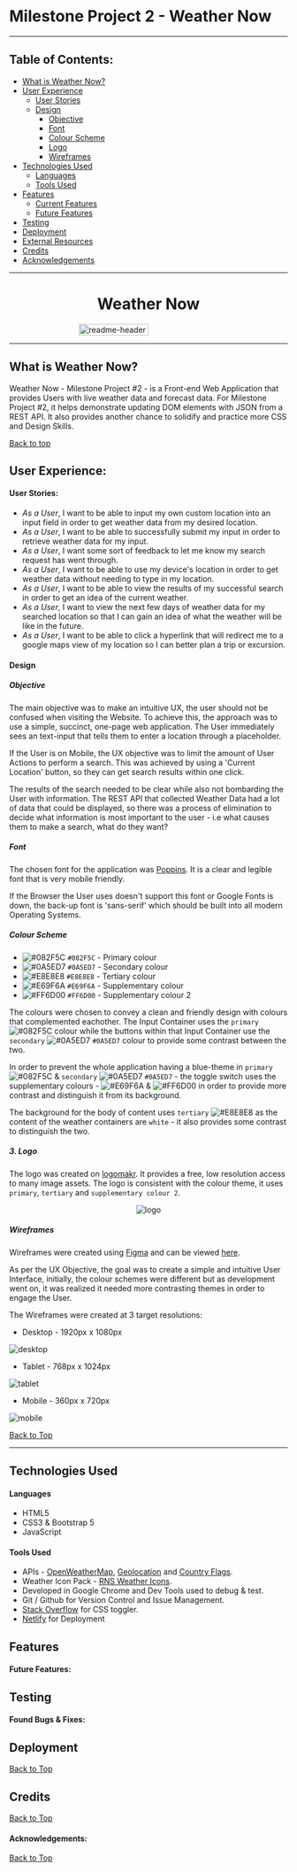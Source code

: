 # Milestone Project 2 - Weather Now

---

## Table of Contents:

- [What is Weather Now?](#what-does-it-do-and-what-does-it-need-to-fulfill)
- [User Experience](#user-experience)
  - [User Stories](#user-stories)
  - [Design](#design)
    - [Objective](#objective)
    - [Font](#font)
    - [Colour Scheme](#colour-scheme)
    - [Logo](#logo)
    - [Wireframes](#wireframes)
- [Technologies Used](#technologies-used)
  - [Languages](#languages)
  - [Tools Used](#tools-used)
- [Features](#features)
  - [Current Features](#current-features)
  - [Future Features](#future-features)
- [Testing](#testing)
- [Deployment](#deployment)
- [External Resources](#external-resources)
- [Credits](#credits)
- [Acknowledgements](#acknowledgements)

---

<h1 style="text-align: center;">Weather Now</h1>

<span style="display: flex;justify-content: center;">
<img src="./markdown-images/readme-header.png" alt="readme-header" width="50%"/>
</span>

---

## What is Weather Now?

Weather Now - Milestone Project #2 - is a Front-end Web Application that provides Users with live weather data and forecast data. For Milestone Project #2, it helps demonstrate updating DOM elements with JSON from a REST API. It also provides another chance to solidify and practice more CSS and Design Skills.

[Back to top](#table-of-contents)

## User Experience:

#### User Stories:

- _As a User_, I want to be able to input my own custom location into an input field in order to get weather data from my desired location.
  <br>
- _As a User_, I want to be able to successfully submit my input in order to retrieve weather data for my input.
  <br>
- _As a User_, I want some sort of feedback to let me know my search request has went through.
  <br>
- _As a User_, I want to be able to use my device's location in order to get weather data without needing to type in my location.
  <br>
- _As a User_, I want to be able to view the results of my successful search in order to get an idea of the current weather.
  <br>
- _As a User_, I want to view the next few days of weather data for my searched location so that I can gain an idea of what the weather will be like in the future.
  <br>
- _As a User_, I want to be able to click a hyperlink that will redirect me to a google maps view of my location so I can better plan a trip or excursion.

#### Design

##### Objective

The main objective was to make an intuitive UX, the user should not be confused when visiting the Website. To achieve this, the approach was to use a simple, succinct, one-page web application. The User immediately sees an text-input that tells them to enter a location through a placeholder.

If the User is on Mobile, the UX objective was to limit the amount of User Actions to perform a search. This was achieved by using a 'Current Location' button, so they can get search results within one click.

The results of the search needed to be clear while also not bombarding the User with information. The REST API that collected Weather Data had a lot of data that could be displayed, so there was a process of elimination to decide what information is most important to the user - i.e what causes them to make a search, what do they want?

##### Font

The chosen font for the application was [Poppins](https://fonts.google.com/specimen/Poppins?preview.text_type=custom). It is a clear and legible font that is very mobile friendly.

If the Browser the User uses doesn't support this font or Google Fonts is down, the back-up font is 'sans-serif' which should be built into all modern Operating Systems.

##### Colour Scheme

- ![#082F5C](https://placehold.it/15/082F5C/000000?text=+) `#082F5C` - Primary colour
- ![#0A5ED7](https://placehold.it/15/0A5ED7/000000?text=+) `#0A5ED7` - Secondary colour
- ![#E8E8E8](https://placehold.it/15/E8E8E8/000000?text=+) `#E8E8E8` - Tertiary colour
- ![#E69F6A](https://placehold.it/15/E69F6A/000000?text=+) `#E69F6A` - Supplementary colour
- ![#FF6D00](https://placehold.it/15/FF6D00/000000?text=+) `#FF6D00` - Supplementary colour 2

The colours were chosen to convey a clean and friendly design with colours that complemented eachother. The Input Container uses the `primary` ![#082F5C](https://placehold.it/15/082F5C/000000?text=+) colour while the buttons within that Input Container use the `secondary` ![#0A5ED7](https://placehold.it/15/0A5ED7/000000?text=+) `#0A5ED7` colour to provide some contrast between the two.

In order to prevent the whole application having a blue-theme in `primary` ![#082F5C](https://placehold.it/15/082F5C/000000?text=+) & `secondary` ![#0A5ED7](https://placehold.it/15/0A5ED7/000000?text=+) `#0A5ED7` - the toggle switch uses the supplementary colours - ![#E69F6A](https://placehold.it/15/E69F6A/000000?text=+) & ![#FF6D00](https://placehold.it/15/FF6D00/000000?text=+) in order to provide more contrast and distinguish it from its background.

The background for the body of content uses `tertiary` ![#E8E8E8](https://placehold.it/15/E8E8E8/000000?text=+) as the content of the weather containers are `white` - it also provides some contrast to distinguish the two.

##### 3. Logo

The logo was created on [logomakr](https://logomakr.com/). It provides a free, low resolution access to many image assets. The logo is consistent with the colour theme, it uses `primary`, `tertiary` and `supplementary colour 2`.

<span style="display: flex;justify-content: center;">
    <img src="./assets/images/fav.png" alt="logo" />
</span>

##### Wireframes

Wireframes were created using [Figma](https://www.figma.com/) and can be viewed [here](https://drive.google.com/file/d/1s7Hv7wWzHhgLbM9jab1OBNAycsc-QOtJ/view?usp=sharing).

As per the UX Objective, the goal was to create a simple and intuitive User Interface, initially, the colour schemes were different but as development went on, it was realized it needed more contrasting themes in order to engage the User.

The Wireframes were created at 3 target resolutions:

- Desktop - 1920px x 1080px

<img src="./markdown-images/desktop-wireframe.png" alt="desktop">

- Tablet - 768px x 1024px

<img src="./markdown-images/tablet-wireframe.png" alt="tablet">

- Mobile - 360px x 720px

<img src="./markdown-images/mobile-wireframe.png" alt="mobile">

[Back to Top](#table-of-contents)

---

## Technologies Used

#### Languages

- HTML5
- CSS3 & Bootstrap 5
- JavaScript

#### Tools Used

- APIs - [OpenWeatherMap](https://openweathermap.org/api), [Geolocation](https://developer.mozilla.org/en-US/docs/Web/API/Geolocation_API) and [Country Flags](https://www.countryflags.io/).
- Weather Icon Pack - [RNS Weather Icons](https://iconstore.co/icons/rns-weather-icons/).
- Developed in Google Chrome and Dev Tools used to debug & test.
- Git / Github for Version Control and Issue Management.
- [Stack Overflow](https://stackoverflow.com/) for CSS toggler.
- [Netlify](https://www.netlify.com/) for Deployment

## Features

#### Future Features:

## Testing

#### Found Bugs & Fixes:

## Deployment

[Back to Top](#table-of-contents)

## Credits

[Back to Top](#table-of-contents)

#### Acknowledgements:

[Back to Top](#table-of-contents)
